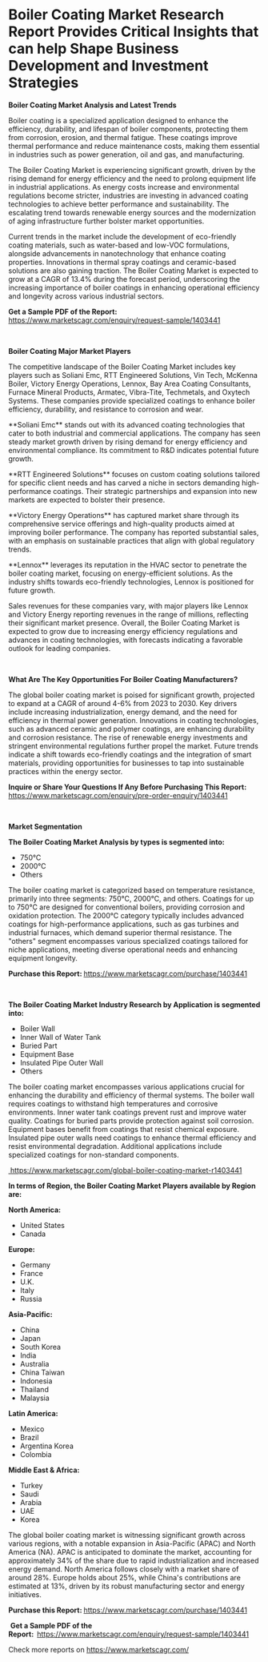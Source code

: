 <p><h1>Boiler Coating Market Research Report Provides Critical Insights that can help Shape Business Development and Investment Strategies</h1></p><p><strong>Boiler Coating Market Analysis and Latest Trends</strong></p>
<p><p>Boiler coating is a specialized application designed to enhance the efficiency, durability, and lifespan of boiler components, protecting them from corrosion, erosion, and thermal fatigue. These coatings improve thermal performance and reduce maintenance costs, making them essential in industries such as power generation, oil and gas, and manufacturing.</p><p>The Boiler Coating Market is experiencing significant growth, driven by the rising demand for energy efficiency and the need to prolong equipment life in industrial applications. As energy costs increase and environmental regulations become stricter, industries are investing in advanced coating technologies to achieve better performance and sustainability. The escalating trend towards renewable energy sources and the modernization of aging infrastructure further bolster market opportunities.</p><p>Current trends in the market include the development of eco-friendly coating materials, such as water-based and low-VOC formulations, alongside advancements in nanotechnology that enhance coating properties. Innovations in thermal spray coatings and ceramic-based solutions are also gaining traction. The Boiler Coating Market is expected to grow at a CAGR of 13.4% during the forecast period, underscoring the increasing importance of boiler coatings in enhancing operational efficiency and longevity across various industrial sectors.</p></p>
<p><strong>Get a Sample PDF of the Report:&nbsp;</strong> <a href="https://www.marketscagr.com/enquiry/request-sample/1403441?utm_campaign=2467&utm_medium=2&utm_source=Github&utm_content=ia&utm_term=28032025&utm_id=boiler-coating">https://www.marketscagr.com/enquiry/request-sample/1403441</a></p>
<p>&nbsp;</p>
<p><strong>Boiler Coating Major Market Players</strong></p>
<p><p>The competitive landscape of the Boiler Coating Market includes key players such as Soliani Emc, RTT Engineered Solutions, Vin Tech, McKenna Boiler, Victory Energy Operations, Lennox, Bay Area Coating Consultants, Furnace Mineral Products, Armatec, Vibra-Tite, Techmetals, and Oxytech Systems. These companies provide specialized coatings to enhance boiler efficiency, durability, and resistance to corrosion and wear.</p><p>**Soliani Emc** stands out with its advanced coating technologies that cater to both industrial and commercial applications. The company has seen steady market growth driven by rising demand for energy efficiency and environmental compliance. Its commitment to R&D indicates potential future growth.</p><p>**RTT Engineered Solutions** focuses on custom coating solutions tailored for specific client needs and has carved a niche in sectors demanding high-performance coatings. Their strategic partnerships and expansion into new markets are expected to bolster their presence.</p><p>**Victory Energy Operations** has captured market share through its comprehensive service offerings and high-quality products aimed at improving boiler performance. The company has reported substantial sales, with an emphasis on sustainable practices that align with global regulatory trends.</p><p>**Lennox** leverages its reputation in the HVAC sector to penetrate the boiler coating market, focusing on energy-efficient solutions. As the industry shifts towards eco-friendly technologies, Lennox is positioned for future growth.</p><p>Sales revenues for these companies vary, with major players like Lennox and Victory Energy reporting revenues in the range of millions, reflecting their significant market presence. Overall, the Boiler Coating Market is expected to grow due to increasing energy efficiency regulations and advances in coating technologies, with forecasts indicating a favorable outlook for leading companies.</p></p>
<p>&nbsp;</p>
<p><strong>What Are The Key Opportunities For Boiler Coating Manufacturers?</strong></p>
<p><p>The global boiler coating market is poised for significant growth, projected to expand at a CAGR of around 4-6% from 2023 to 2030. Key drivers include increasing industrialization, energy demand, and the need for efficiency in thermal power generation. Innovations in coating technologies, such as advanced ceramic and polymer coatings, are enhancing durability and corrosion resistance. The rise of renewable energy investments and stringent environmental regulations further propel the market. Future trends indicate a shift towards eco-friendly coatings and the integration of smart materials, providing opportunities for businesses to tap into sustainable practices within the energy sector.</p></p>
<p><strong>Inquire or Share Your Questions If Any Before Purchasing This Report:</strong> <a href="https://www.marketscagr.com/enquiry/pre-order-enquiry/1403441?utm_campaign=2467&utm_medium=2&utm_source=Github&utm_content=ia&utm_term=28032025&utm_id=boiler-coating">https://www.marketscagr.com/enquiry/pre-order-enquiry/1403441</a></p>
<p>&nbsp;</p>
<p><strong>Market Segmentation</strong></p>
<p><strong>The Boiler Coating Market Analysis by types is segmented into:</strong></p>
<p><ul><li>750℃</li><li>2000℃</li><li>Others</li></ul></p>
<p><p>The boiler coating market is categorized based on temperature resistance, primarily into three segments: 750℃, 2000℃, and others. Coatings for up to 750℃ are designed for conventional boilers, providing corrosion and oxidation protection. The 2000℃ category typically includes advanced coatings for high-performance applications, such as gas turbines and industrial furnaces, which demand superior thermal resistance. The "others" segment encompasses various specialized coatings tailored for niche applications, meeting diverse operational needs and enhancing equipment longevity.</p></p>
<p><strong>Purchase this Report:&nbsp;</strong><a href="https://www.marketscagr.com/purchase/1403441?utm_campaign=2467&utm_medium=2&utm_source=Github&utm_content=ia&utm_term=28032025&utm_id=boiler-coating">https://www.marketscagr.com/purchase/1403441</a></p>
<p>&nbsp;</p>
<p><strong>The Boiler Coating Market Industry Research by Application is segmented into:</strong></p>
<p><ul><li>Boiler Wall</li><li>Inner Wall of Water Tank</li><li>Buried Part</li><li>Equipment Base</li><li>Insulated Pipe Outer Wall</li><li>Others</li></ul></p>
<p><p>The boiler coating market encompasses various applications crucial for enhancing the durability and efficiency of thermal systems. The boiler wall requires coatings to withstand high temperatures and corrosive environments. Inner water tank coatings prevent rust and improve water quality. Coatings for buried parts provide protection against soil corrosion. Equipment bases benefit from coatings that resist chemical exposure. Insulated pipe outer walls need coatings to enhance thermal efficiency and resist environmental degradation. Additional applications include specialized coatings for non-standard components.</p></p>
<p><a href="https://www.marketscagr.com/global-boiler-coating-market-r1403441?utm_campaign=2467&utm_medium=2&utm_source=Github&utm_content=ia&utm_term=28032025&utm_id=boiler-coating">&nbsp;https://www.marketscagr.com/global-boiler-coating-market-r1403441</a></p>
<p><strong>In terms of Region, the Boiler Coating Market Players available by Region are:</strong></p>
<p>
    <p> <strong> North America: </strong>
        <ul>
            <li>United States</li>
            <li>Canada</li>
        </ul>
        </p> 
    <p> <strong> Europe: </strong>
        <ul>
            <li>Germany</li>
            <li>France</li>
            <li>U.K.</li>
            <li>Italy</li>
            <li>Russia</li>
        </ul>
        </p> 
    <p> <strong> Asia-Pacific: </strong>
        <ul>
            <li>China</li>
            <li>Japan</li>
            <li>South Korea</li>
            <li>India</li>
            <li>Australia</li>
            <li>China Taiwan</li>
            <li>Indonesia</li>
            <li>Thailand</li>
            <li>Malaysia</li>
        </ul>
        </p> 
    <p> <strong> Latin America: </strong>
        <ul>
            <li>Mexico</li>
            <li>Brazil</li>
            <li>Argentina Korea</li>
            <li>Colombia</li>
        </ul>
        </p> 
    <p> <strong> Middle East & Africa: </strong>
        <ul>
            <li>Turkey</li>
            <li>Saudi</li>
            <li>Arabia</li>
            <li>UAE</li>
            <li>Korea</li>
        </ul>
    </p>
    </p>
<p><p>The global boiler coating market is witnessing significant growth across various regions, with a notable expansion in Asia-Pacific (APAC) and North America (NA). APAC is anticipated to dominate the market, accounting for approximately 34% of the share due to rapid industrialization and increased energy demand. North America follows closely with a market share of around 28%. Europe holds about 25%, while China's contributions are estimated at 13%, driven by its robust manufacturing sector and energy initiatives.</p></p>
<p><strong>Purchase this Report: </strong><a href="https://www.marketscagr.com/purchase/1403441?utm_campaign=2467&utm_medium=2&utm_source=Github&utm_content=ia&utm_term=28032025&utm_id=boiler-coating">https://www.marketscagr.com/purchase/1403441</a></p>
<p>&nbsp;<strong>Get a Sample PDF of the Report:&nbsp;&nbsp;</strong><a href="https://www.marketscagr.com/enquiry/request-sample/1403441?utm_campaign=2467&utm_medium=2&utm_source=Github&utm_content=ia&utm_term=28032025&utm_id=boiler-coating">https://www.marketscagr.com/enquiry/request-sample/1403441</a></p>
<p><strong></strong></p>
<p>Check more reports on <a href="https://www.marketscagr.com/?utm_campaign=2467&utm_medium=2&utm_source=Github&utm_content=ia&utm_term=28032025&utm_id=boiler-coating">https://www.marketscagr.com/</a></p>